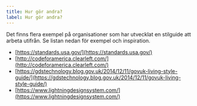 ```yaml
---
title: Hur gör andra?
label: Hur gör andra?
---
```


Det finns flera exempel på organisationer som har utvecklat en stilguide att arbeta utifrån. Se listan nedan för exempel och inspiration.

- [https://standards.usa.gov/](https://standards.usa.gov/)
- [http://codeforamerica.clearleft.com/](http://codeforamerica.clearleft.com/)
- [https://gdstechnology.blog.gov.uk/2014/12/11/govuk-living-style-guide/](https://gdstechnology.blog.gov.uk/2014/12/11/govuk-living-style-guide/)
- [https://www.lightningdesignsystem.com/](https://www.lightningdesignsystem.com/)
